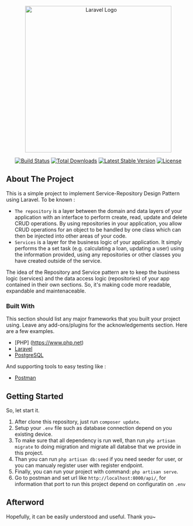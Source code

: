 <p align="center"><a href="https://laravel.com" target="_blank"><img src="https://raw.githubusercontent.com/laravel/art/master/logo-lockup/5%20SVG/2%20CMYK/1%20Full%20Color/laravel-logolockup-cmyk-red.svg" width="400" alt="Laravel Logo"></a></p>

<p align="center">
<a href="https://github.com/laravel/framework/actions"><img src="https://github.com/laravel/framework/workflows/tests/badge.svg" alt="Build Status"></a>
<a href="https://packagist.org/packages/laravel/framework"><img src="https://img.shields.io/packagist/dt/laravel/framework" alt="Total Downloads"></a>
<a href="https://packagist.org/packages/laravel/framework"><img src="https://img.shields.io/packagist/v/laravel/framework" alt="Latest Stable Version"></a>
<a href="https://packagist.org/packages/laravel/framework"><img src="https://img.shields.io/packagist/l/laravel/framework" alt="License"></a>
</p>

<!-- ABOUT THE PROJECT -->
## About The Project

This is a simple project to implement Service-Repository Design Pattern using Laravel. To be known :
* `The repository` is a layer between the domain and data layers of your application with an interface to perform create, read, update and delete CRUD operations. By using repositories in your application, you allow CRUD operations for an object to be handled by one class which can then be injected into other areas of your code.
* `Services` is a layer for the business logic of your application. It simply performs the a set task (e.g. calculating a loan, updating a user) using the information provided, using any repositories or other classes you have created outside of the service.

The idea of the Repository and Service pattern are to keep the business logic (services) and the data access logic (repositories) of your app contained in their own sections. So, it's making code more readable, expandable and maintenaceable.

### Built With

This section should list any major frameworks that you built your project using. Leave any add-ons/plugins for the acknowledgements section. Here are a few examples.
* [PHP] (https://www.php.net)
* [Laravel](https://laravel.com)
* [PostgreSQL](http://www.postgresql.org)

And supporting tools to easy testing like :
* [Postman](https://www.postman.com)

<!-- GETTING STARTED -->
## Getting Started
So, let start it.
1. After clone this repository, just run `composer update`.
2. Setup your `.env` file such as database connection depend on you existing device.
3. To make sure that all dependency is run well, than run `php artisan migrate` to doing migration and migrate all databse that we provide in this project.
4. Than you can run `php artisan db:seed` if you need seeder for user, or you can manualy register user with register endpoint.
4. Finally, you can run your project with command: `php artisan serve`.
5. Go to postman and set url like `http://localhost:8000/api/`, for information that port to run this project depend on configuratin on `.env`

## Afterword
Hopefully, it can be easily understood and useful. Thank you~

